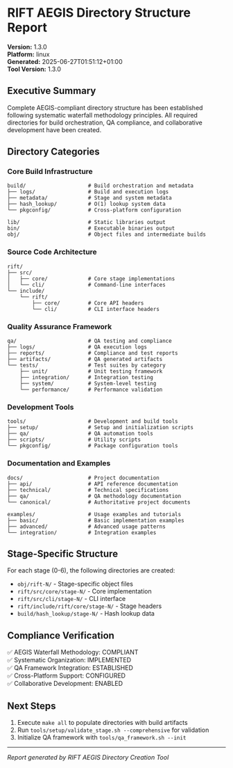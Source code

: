 # RIFT AEGIS Directory Structure Report

**Version:** 1.3.0  
**Platform:** linux  
**Generated:** 2025-06-27T01:51:12+01:00  
**Tool Version:** 1.3.0

## Executive Summary

Complete AEGIS-compliant directory structure has been established following systematic waterfall methodology principles. All required directories for build orchestration, QA compliance, and collaborative development have been created.

## Directory Categories

### Core Build Infrastructure
```
build/                    # Build orchestration and metadata
├── logs/                 # Build and execution logs
├── metadata/             # Stage and system metadata
├── hash_lookup/          # O(1) lookup system data
└── pkgconfig/            # Cross-platform configuration

lib/                      # Static libraries output
bin/                      # Executable binaries output
obj/                      # Object files and intermediate builds
```

### Source Code Architecture
```
rift/
├── src/
│   ├── core/             # Core stage implementations
│   └── cli/              # Command-line interfaces
└── include/
    └── rift/
        ├── core/         # Core API headers
        └── cli/          # CLI interface headers
```

### Quality Assurance Framework
```
qa/                       # QA testing and compliance
├── logs/                 # QA execution logs
├── reports/              # Compliance and test reports
├── artifacts/            # QA generated artifacts
└── tests/                # Test suites by category
    ├── unit/             # Unit testing framework
    ├── integration/      # Integration testing
    ├── system/           # System-level testing
    └── performance/      # Performance validation
```

### Development Tools
```
tools/                    # Development and build tools
├── setup/                # Setup and initialization scripts
├── qa/                   # QA automation tools
├── scripts/              # Utility scripts
└── pkgconfig/            # Package configuration tools
```

### Documentation and Examples
```
docs/                     # Project documentation
├── api/                  # API reference documentation
├── technical/            # Technical specifications
├── qa/                   # QA methodology documentation
└── canonical/            # Authoritative project documents

examples/                 # Usage examples and tutorials
├── basic/                # Basic implementation examples
├── advanced/             # Advanced usage patterns
└── integration/          # Integration examples
```

## Stage-Specific Structure

For each stage (0-6), the following directories are created:
- `obj/rift-N/` - Stage-specific object files
- `rift/src/core/stage-N/` - Core implementation
- `rift/src/cli/stage-N/` - CLI interface
- `rift/include/rift/core/stage-N/` - Stage headers
- `build/hash_lookup/stage-N/` - Hash lookup data

## Compliance Verification

✅ AEGIS Waterfall Methodology: COMPLIANT  
✅ Systematic Organization: IMPLEMENTED  
✅ QA Framework Integration: ESTABLISHED  
✅ Cross-Platform Support: CONFIGURED  
✅ Collaborative Development: ENABLED  

## Next Steps

1. Execute `make all` to populate directories with build artifacts
2. Run `tools/setup/validate_stage.sh --comprehensive` for validation
3. Initialize QA framework with `tools/qa_framework.sh --init`

---
*Report generated by RIFT AEGIS Directory Creation Tool*
